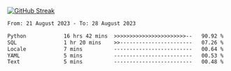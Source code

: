 [![GitHub Streak](https://streak-stats.demolab.com?user=renren-017&theme=sea&hide_border=true&background=DD272700)](https://git.io/streak-stats)

<!--START_SECTION:waka-->

```txt
From: 21 August 2023 - To: 28 August 2023

Python            16 hrs 42 mins  >>>>>>>>>>>>>>>>>>>>>>>--   90.92 %
SQL               1 hr 20 mins    >>-----------------------   07.26 %
Locale            7 mins          -------------------------   00.64 %
YAML              5 mins          -------------------------   00.53 %
Text              5 mins          -------------------------   00.48 %
```

<!--END_SECTION:waka-->
